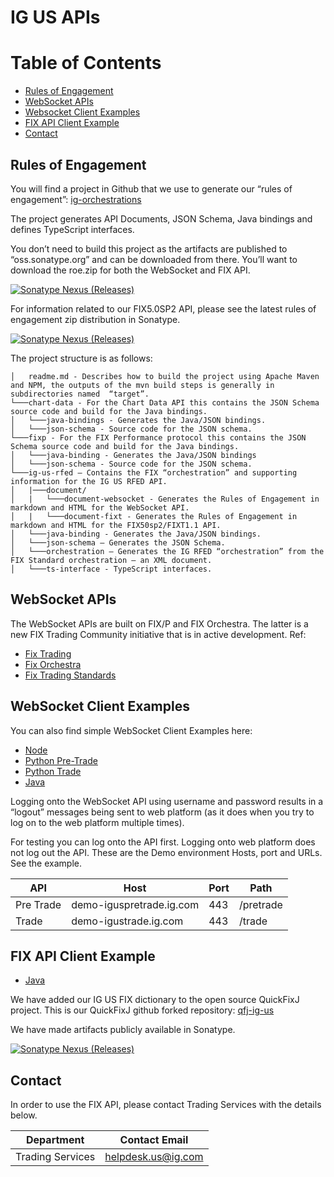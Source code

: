 # IG US APIs

# Table of Contents
- [Rules of Engagement](#rules-of-engagement)
- [WebSocket APIs](#websocket-apis)
- [Websocket Client Examples](#websocket-client-examples)
- [FIX API Client Example](#fix-api-client-example)
- [Contact](#contact)

## Rules of Engagement 
You will find a project in Github that we use to generate our “rules of engagement”: [ig-orchestrations](https://github.com/IG-Group/ig-orchestrations)

The project generates API Documents, JSON Schema, Java bindings and defines TypeScript interfaces. 

You don’t need to build this project as the artifacts are published to “oss.sonatype.org” and can be downloaded from there.
You’ll want to download the roe.zip for both the WebSocket and FIX API.

[![Sonatype Nexus (Releases)](https://img.shields.io/nexus/r/com.ig.orchestrations.us.rfed/document-websocket?label=WebSocket&server=https%3A%2F%2Foss.sonatype.org%2F)](https://oss.sonatype.org/#nexus-search;gav~com.ig.orchestrations.us.rfed~document-websocket~~~)

For information related to our FIX5.0SP2 API, please see the latest rules of engagement zip distribution in Sonatype.

[![Sonatype Nexus (Releases)](https://img.shields.io/nexus/r/com.ig.orchestrations.us.rfed/document-fixt?label=FIXT&server=https%3A%2F%2Foss.sonatype.org%2F)](https://oss.sonatype.org/#nexus-search;gav~com.ig.orchestrations.us.rfed~document-fixt~~~)

The project structure is as follows:

```
│   readme.md - Describes how to build the project using Apache Maven and NPM, the outputs of the mvn build steps is generally in subdirectories named  “target”.
└───chart-data - For the Chart Data API this contains the JSON Schema source code and build for the Java bindings.
│   └───java-bindings - Generates the Java/JSON bindings.
│   └───json-schema - Source code for the JSON schema.
└───fixp - For the FIX Performance protocol this contains the JSON Schema source code and build for the Java bindings.
│   └───java-binding - Generates the Java/JSON bindings
│   └───json-schema - Source code for the JSON schema.
└───ig-us-rfed – Contains the FIX “orchestration” and supporting information for the IG US RFED API.
│   |───document/ 
│   |   └───document-websocket - Generates the Rules of Engagement in markdown and HTML for the WebSocket API.
│   |   └───document-fixt - Generates the Rules of Engagement in markdown and HTML for the FIX50sp2/FIXT1.1 API.
│   └───java-binding - Generates the Java/JSON bindings.
│   └───json-schema – Generates the JSON Schema.
│   └───orchestration – Generates the IG RFED “orchestration” from the FIX Standard orchestration – an XML document.
│   └───ts-interface - TypeScript interfaces.
```

## WebSocket APIs
The WebSocket APIs are built on FIX/P and FIX Orchestra. The latter is a new FIX Trading Community initiative that is in active development.
Ref: 
-	[Fix Trading](https://www.fixtrading.org/)
-	[Fix Orchestra](https://www.fixtrading.org/standards/fix-orchestra/)
-	[Fix Trading Standards](https://www.fixtrading.org/standards/)

## WebSocket Client Examples
You can also find simple WebSocket Client Examples here:
- [Node](https://github.com/IG-Group/fix-ws-client-example)
- [Python Pre-Trade](https://github.com/IG-Group/ig-us-websocket-client-python-example) 
- [Python Trade](https://github.com/IG-Group/ig-us-websocket-trade-python-example)
- [Java](https://github.com/IG-Group/ig-us-websocket-java-examples)

Logging onto the WebSocket API using username and password results in a “logout” messages being sent to web platform (as it does when you try to log on to the web platform multiple times). 

For testing you can log onto the API first. Logging onto web platform does not log out the API.
These are the Demo environment Hosts, port and URLs.  See the example.

| **API**   | **Host**                 | **Port** | **Path**  |
|-----------|--------------------------|----------|-----------|
| Pre Trade | demo-iguspretrade.ig.com | 443	    | /pretrade |
| Trade	    | demo-igustrade.ig.com	   | 443	    | /trade    |	 	 

## FIX API Client Example
- [Java](https://github.com/IG-Group/ig-us-websocket-java-examples)

We have added our IG US FIX dictionary to the open source QuickFixJ project. This is our QuickFixJ github forked repository: [qfj-ig-us](https://github.com/IG-Group/qfj-ig-us)

We have made artifacts publicly available in Sonatype.

[![Sonatype Nexus (Releases)](https://img.shields.io/nexus/r/com.ig.us.otc/quickfixj-all?label=QuickFixJ&server=https%3A%2F%2Foss.sonatype.org%2F)](https://oss.sonatype.org/#nexus-search;gav~com.ig.us.otc~~~)


## Contact
In order to use the FIX API, please contact Trading Services with the details below.

| **Department**    | **Contact Email**    |
|-------------------|----------------------|
| Trading Services  | helpdesk.us@ig.com   |

